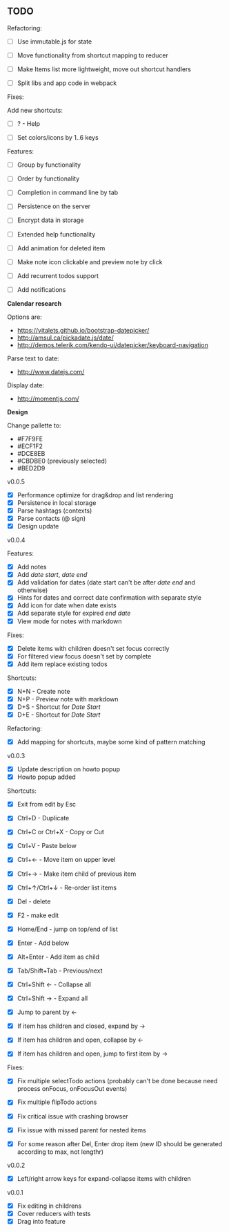 TODO
----


Refactoring:

 - [ ] Use immutable.js for state
 - [ ] Move functionality from shortcut mapping to reducer
 - [ ] Make Items list more lightweight, move out shortcut handlers
 - [ ] Split libs and app code in webpack


Fixes:


Add new shortcuts:

 - [ ] ? - Help
 - [ ] Set colors/icons by 1..6 keys


Features:

 - [ ] Group by functionality
 - [ ] Order by functionality
 - [ ] Completion in command line by tab
 - [ ] Persistence on the server
 - [ ] Encrypt data in storage
 - [ ] Extended help functionality
 - [ ] Add animation for deleted item
 - [ ] Make note icon clickable and preview note by click
 - [ ] Add recurrent todos support
 - [ ] Add notifications


__Calendar research__

 Options are:

   - https://vitalets.github.io/bootstrap-datepicker/
   - http://amsul.ca/pickadate.js/date/
   - http://demos.telerik.com/kendo-ui/datepicker/keyboard-navigation

 Parse text to date:
  - http://www.datejs.com/

 Display date:
  - http://momentjs.com/

__Design__

 Change pallette to:
  - #F7F9FE
  - #ECF1F2
  - #DCE8EB
  - #CBDBE0 (previously selected)
  - #BED2D9

v0.0.5

 - [X] Performance optimize for drag&drop and list rendering
 - [X] Persistence in local storage
 - [X] Parse hashtags (contexts)
 - [X] Parse contacts (@ sign)
 - [X] Design update

v0.0.4

Features:

 - [X] Add notes
 - [X] Add _date start_, _date end_
 - [X] Add validation for dates (date start can't be after _date end_ and otherwise)
 - [X] Hints for dates and correct date confirmation with separate style
 - [X] Add icon for date when date exists
 - [X] Add separate style for expired _end date_
 - [X] View mode for notes with markdown

Fixes:

 - [X] Delete items with children doesn't set focus correctly
 - [X] For filtered view focus doesn't set by complete
 - [X] Add item replace existing todos

Shortcuts:

 - [X] N+N - Create note
 - [X] N+P - Preview note with markdown
 - [X] D+S - Shortcut for _Date Start_
 - [X] D+E - Shortcut for _Date Start_

Refactoring:

 - [X] Add mapping for shortcuts, maybe some kind of pattern matching

v0.0.3

 - [X] Update description on howto popup
 - [X] Howto popup added

Shortcuts:

 - [X] Exit from edit by Esc
 - [X] Ctrl+D - Duplicate
 - [X] Ctrl+C or Ctrl+X - Copy or Cut
 - [X] Ctrl+V - Paste below
 - [X] Ctrl+← - Move item on upper level
 - [X] Ctrl+→ - Make item child of previous item
 - [X] Ctrl+↑/Ctrl+↓ - Re-order list items
 - [X] Del - delete
 - [X] F2 - make edit
 - [X] Home/End - jump on top/end of list
 - [X] Enter - Add below
 - [X] Alt+Enter - Add item as child
 - [X] Tab/Shift+Tab - Previous/next
 - [X] Ctrl+Shift ← - Collapse all
 - [X] Ctrl+Shift → - Expand all
 - [X] Jump to parent by ←
 - [X] If item has children and closed, expand by →
 - [X] If item has children and open, collapse by ←
 - [X] If item has children and open, jump to first item by →


Fixes:

 - [X] Fix multiple selectTodo actions (probably can't be done because need process onFocus, onFocusOut events)
 - [X] Fix multiple flipTodo actions
 - [X] Fix critical issue with crashing browser
 - [X] Fix issue with missed parent for nested items
 - [X] For some reason after Del, Enter drop item (new ID should be generated according to max, not lengthr)


v0.0.2

 - [X] Left/right arrow keys for expand-collapse items with children


v0.0.1

 - [X] Fix editing in childrens
 - [X] Cover reducers with tests
 - [X] Drag into feature
